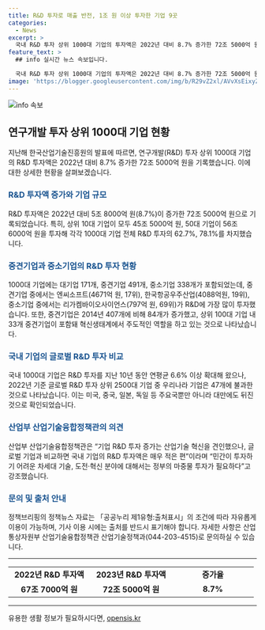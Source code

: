 ```yaml
---
title: R&D 투자로 매출 반전, 1조 원 이상 투자한 기업 9곳
categories:
  - News
excerpt: >
  국내 R&D 투자 상위 1000대 기업의 투자액은 2022년 대비 8.7% 증가한 72조 5000억 원으로, 매출액이 감소했음에도 불구하고 증가했다. 특히 국내 R&D 투자를 견인한 중견기업과 중소기업의 R&D 투자 증가가 주목을 받았다. 그러나, 국내 기업의 글로벌 R&D 투자 상위권 진입은 미미하며, 특히 차세대 기술과 도전적 분야에 대한 정부의 투자 필요성이 강조됐다. 
feature_text: >
  ## info 실시간 뉴스 속보입니다.

  국내 R&D 투자 상위 1000대 기업의 투자액은 2022년 대비 8.7% 증가한 72조 5000억 원으로, 매출액이 감소했음에도 불구하고 증가했다. 특히 국내 R&D 투자를 견인한 중견기업과 중소기업의 R&D 투자 증가가 주목을 받았다. 그러나, 국내 기업의 글로벌 R&D 투자 상위권 진입은 미미하며, 특히 차세대 기술과 도전적 분야에 대한 정부의 투자 필요성이 강조됐다. 
image: 'https://blogger.googleusercontent.com/img/b/R29vZ2xl/AVvXsEixyZcFfHzMRdzZMjFBmAUKJYCLCGyLL1o632UiGVXcaFdKo_bkvkuCioo0uUKlGfBVcT3P84aROyZIXSBEx3Aw5nCQ3pTgDom1WDC4m8eifvWiAmWEEVb4x6G_l8C0QH225ldMjyaFvpxGEBGNO37VmDTDMHGhJPq73UglMfDca1-0aw/s1600/blogspot.png'
---
```


<p><img src="https://blogger.googleusercontent.com/img/b/R29vZ2xl/AVvXsEixyZcFfHzMRdzZMjFBmAUKJYCLCGyLL1o632UiGVXcaFdKo_bkvkuCioo0uUKlGfBVcT3P84aROyZIXSBEx3Aw5nCQ3pTgDom1WDC4m8eifvWiAmWEEVb4x6G_l8C0QH225ldMjyaFvpxGEBGNO37VmDTDMHGhJPq73UglMfDca1-0aw/s1600/blogspot.png" alt="info 속보" /></p>

<h2 data-ke-size="size26">연구개발 투자 상위 1000대 기업 현황</h2>

<p data-ke-size="size16">지난해 한국산업기술진흥원의 발표에 따르면, 연구개발(R&D) 투자 상위 1000대 기업의 R&D 투자액은 2022년 대비 8.7% 증가한 72조 5000억 원을 기록했습니다. 이에 대한 상세한 현황을 살펴보겠습니다.</p>

<h3><b><span style="color: #1a5490;">R&D 투자액 증가와 기업 규모</span></b></h3>

<p data-ke-size="size16">R&D 투자액은 2022년 대비 5조 8000억 원(8.7%)이 증가한 72조 5000억 원으로 기록되었습니다. 특히, 상위 10대 기업이 모두 45조 5000억 원, 50대 기업이 56조 6000억 원을 투자해 각각 1000대 기업 전체 R&D 투자의 62.7%, 78.1%를 차지했습니다.</p>

<h3><b><span style="color: #1a5490;">중견기업과 중소기업의 R&D 투자 현황</span></b></h3>

<p data-ke-size="size16">1000대 기업에는 대기업 171개, 중견기업 491개, 중소기업 338개가 포함되었는데, 중견기업 중에서는 엔씨소프트(4671억 원, 17위), 한국항공우주산업(4088억원, 19위), 중소기업 중에서는 리가켐바이오사이언스(797억 원, 69위)가 R&D에 가장 많이 투자했습니다. 또한, 중견기업은 2014년 407개에 비해 84개가 증가했고, 상위 100대 기업 내 33개 중견기업이 포함돼 혁신생태계에서 주도적인 역할을 하고 있는 것으로 나타났습니다.</p>

<h3><b><span style="color: #1a5490;">국내 기업의 글로벌 R&D 투자 비교</span></b></h3>

<p data-ke-size="size16">국내 1000대 기업은 R&D 투자를 지난 10년 동안 연평균 6.6% 이상 확대해 왔으나, 2022년 기준 글로벌 R&D 투자 상위 2500대 기업 중 우리나라 기업은 47개에 불과한 것으로 나타났습니다. 이는 미국, 중국, 일본, 독일 등 주요국뿐만 아니라 대만에도 뒤진 것으로 확인되었습니다.</p>

<h3><b><span style="color: #1a5490;">산업부 산업기술융합정책관의 의견</span></b></h3>

<p data-ke-size="size16">산업부 산업기술융합정책관은 “기업 R&D 투자 증가는 산업기술 혁신을 견인했으나, 글로벌 기업과 비교하면 국내 기업의 R&D 투자액은 매우 적은 편”이라며 “민간이 투자하기 어려운 차세대 기술, 도전·혁신 분야에 대해서는 정부의 마중물 투자가 필요하다”고 강조했습니다.</p>

<h3><b><span style="color: #1a5490;">문의 및 출처 안내</span></b></h3>

<p data-ke-size="size16">정책브리핑의 정책뉴스 자료는 「공공누리 제1유형:출처표시」의 조건에 따라 자유롭게 이용이 가능하며, 기사 이용 시에는 출처를 반드시 표기해야 합니다. 자세한 사항은 산업통상자원부 산업기술융합정책관 산업기술정책과(044-203-4515)로 문의하실 수 있습니다.</p>

<p data-ke-size="size16"></p>

<hr>

<p data-ke-size="size16"></p>

<table>
  <tbody>
    <tr>
      <td style="text-align: center; width: 150px;"><b>2022년 R&D 투자액</b></td>
      <td style="text-align: center; width: 150px;"><b>2023년 R&D 투자액</b></td>
      <td style="text-align: center; width: 150px;"><b>증가율</b></td>
    </tr>
    <tr>
      <td style="text-align: center; height: 17px;"><b>67조 7000억 원</b></td>
      <td style="text-align: center; height: 17px;"><b>72조 5000억 원</b></td>
      <td style="text-align: center; height: 17px;"><b>8.7%</b></td>
    </tr>
  </tbody>
</table>

<p data-ke-size="size16"></p>

<hr>
유용한 생활 정보가 필요하시다면, <a href="https://opensis.kr" rel="dofollow">opensis.kr</a>


